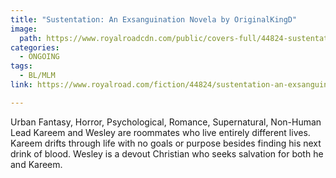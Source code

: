 ```yaml
---
title: "Sustentation: An Exsanguination Novela by OriginalKingD"
image:
  path: https://www.royalroadcdn.com/public/covers-full/44824-sustentation-an-exsanguinate-novela.jpg
categories:
  - ONGOING
tags:
  - BL/MLM
link: https://www.royalroad.com/fiction/44824/sustentation-an-exsanguinate-novela

---
```

Urban Fantasy, Horror, Psychological, Romance, Supernatural, Non-Human Lead
Kareem and Wesley are roommates who live entirely different lives. Kareem drifts through life with no goals or purpose besides finding his next drink of blood. Wesley is a devout Christian who seeks salvation for both he and Kareem.

